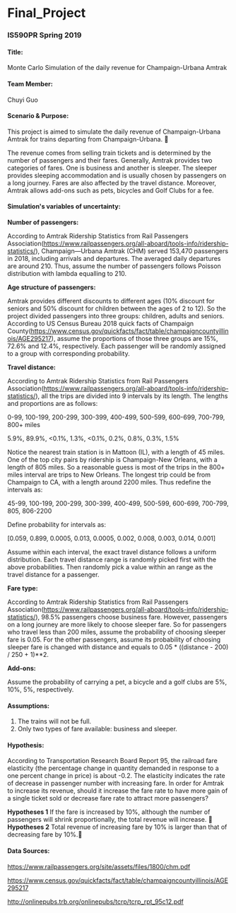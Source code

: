 # Final_Project
### **IS590PR Spring 2019**

#### **Title:**
Monte Carlo Simulation of the daily revenue for Champaign-Urbana Amtrak

#### **Team Member:**
Chuyi Guo

#### **Scenario & Purpose:**
This project is aimed to simulate the daily revenue of Champaign-Urbana Amtrak for trains departing from Champaign-Urbana. 

The revenue comes from selling train tickets and is determined by the number of passengers and their fares. Generally, Amtrak provides two categories of fares. One is business and another is sleeper. The sleeper provides sleeping accommodation and is usually chosen by passengers on a long journey. Fares are also affected by the travel distance. Moreover, Amtrak allows add-ons such as pets, bicycles and Golf Clubs for a fee. 


#### **Simulation's variables of uncertainty:**

**Number of passengers:**

According to Amtrak Ridership Statistics from Rail Passengers Association(https://www.railpassengers.org/all-aboard/tools-info/ridership-statistics/), Champaign—Urbana Amtrak (CHM) served 153,470 passengers in 2018, including arrivals and departures. The averaged daily departures are around 210. Thus, assume the number of passengers follows Poisson distribution with lambda equalling to 210.

**Age structure of passengers:**

Amtrak provides different discounts to different ages (10% discount for seniors and 50% discount for children between the ages of 2 to 12). So the project divided passengers into three groups:  children, adults and seniors. According to US Census Bureau 2018 quick facts of Champaign County(https://www.census.gov/quickfacts/fact/table/champaigncountyillinois/AGE295217), assume the proportions of those three groups are 15%, 72.6% and 12.4%, respectively. 
Each passenger will be randomly assigned to a group with corresponding probability.

**Travel distance:**

According to Amtrak Ridership Statistics from Rail Passengers Association(https://www.railpassengers.org/all-aboard/tools-info/ridership-statistics/), all the trips are divided into 9 intervals by its length. The lengths and proportions are as follows:

0-99, 100-199, 200-299, 300-399, 400-499, 500-599, 600-699, 700-799, 800+ miles

5.9%, 89.9%, <0.1%, 1.3%, <0.1%, 0.2%, 0.8%, 0.3%, 1.5%

Notice the nearest train station is in Mattoon (IL), with a length of 45 miles. One of the top city pairs by ridership is Champaign-New Orleans, with a length of 805 miles. So a reasonable guess is most of the trips in the 800+ miles interval are trips to New Orleans. The longest trip could be from Champaign to CA, with a length around 2200 miles.
Thus redefine the intervals as:

45-99, 100-199, 200-299, 300-399, 400-499, 500-599, 600-699, 700-799, 805, 806-2200

Define probability for intervals as:

[0.059, 0.899, 0.0005, 0.013, 0.0005, 0.002, 0.008, 0.003, 0.014, 0.001]

Assume within each interval, the exact travel distance follows a uniform distribution. Each travel distance range is randomly picked first with the above probabilities. Then randomly pick a value within an range as the travel distance for a passenger.

**Fare type:**

According to Amtrak Ridership Statistics from Rail Passengers Association(https://www.railpassengers.org/all-aboard/tools-info/ridership-statistics/), 98.5% passengers choose business fare. However, passengers on a long journey are more likely to choose sleeper fare. So for passengers who travel less than 200 miles, assume the probability of choosing sleeper fare is 0.05. For the other passengers, assume its probability of choosing sleeper fare is changed with distance and equals to 0.05 * ((distance - 200) / 250 + 1)**2.

**Add-ons:**

Assume the probability of carrying a pet, a bicycle and a golf clubs are 5%, 10%, 5%, respectively. 

#### **Assumptions:**
1. The trains will not be full.
2. Only two types of fare available: business and sleeper. 

#### **Hypothesis:**

According to Transportation Research Board Report 95, the railroad fare elasticity (the percentage change in quantity demanded in response to a one percent change in price) is about -0.2. The elasticity indicates the rate of decrease in passenger number with increasing fare.
In order for Amtrak to increase its revenue, should it increase the fare rate to have more gain of a single ticket sold or decrease fare rate to attract more passengers?

**Hypotheses 1**
If the fare is increased by 10%, although the number of passengers will shrink proportionally, the total revenue will increase. 
**Hypotheses 2**
Total revenue of increasing fare by 10% is larger than that of decreasing fare by 10%.


#### **Data Sources:**
https://www.railpassengers.org/site/assets/files/1800/chm.pdf

https://www.census.gov/quickfacts/fact/table/champaigncountyillinois/AGE295217

http://onlinepubs.trb.org/onlinepubs/tcrp/tcrp_rpt_95c12.pdf